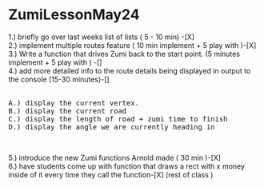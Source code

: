# ZumiLessonMay24


1.) briefly go over last weeks list of lists   ( 5 - 10 min) -[X] <br>
2.) implement multiple routes feature          ( 10 min implement + 5 play with   )-[X]  <br>
3.) Write a function that drives Zumi back to the start point. (5 minutes implement + 5 play with ) -[] <br>
4.) add more detailed info to the route details being displayed in output to the console (15-30 minutes)-[] <br>
 <br>
<pre>
A.) display the current vertex.
B.) display the current road
C.) display the length of road + zumi time to finish
D.) display the angle we are currently heading in  </pre> <br>

5.) introduce the new Zumi functions Arnold made  ( 30 min )-[X] <br>
6.) have students come up with function that draws a rect with x money inside of it every time they call the function-[X] (rest of class ) 
<br>
